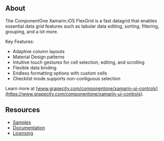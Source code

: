## About

The ComponentOne Xamarin.iOS FlexGrid is a fast datagrid that enables essential data grid features such as tabular data editing, sorting, filtering, grouping, and a lot more.

Key Features:

- Adaptive column layouts
- Material Design patterns
- Intuitive touch gestures for cell selection, editing, and scrolling
- Flexible data binding
- Endless formatting options with custom cells
- Checklist mode supports non-contiguous selection

Learn more at [www.grapecity.com/componentone/xamarin-ui-controls](https://www.grapecity.com/componentone/xamarin-ui-controls).

## Resources

- [Samples](https://github.com/GrapeCity/ComponentOne-Xamarin-Samples)
- [Documentation](https://www.grapecity.com/componentone/docs/xamarin)
- [Licensing](https://www.grapecity.com/componentone/licensing)